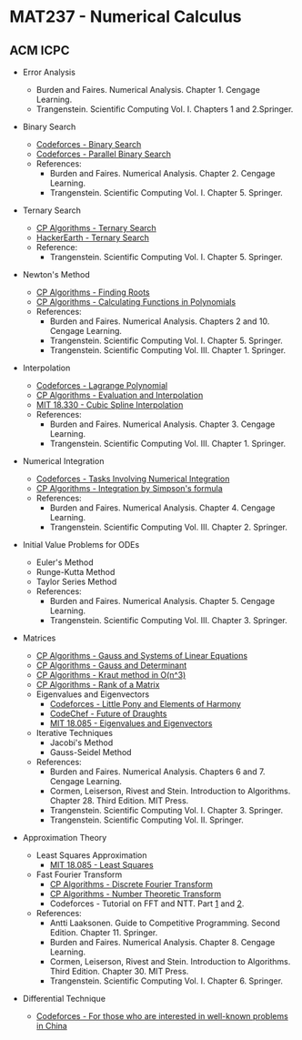 # MAT237 - Numerical Calculus

## ACM ICPC

- Error Analysis
  - Burden and Faires. Numerical Analysis. Chapter 1. Cengage Learning.
  - Trangenstein. Scientific Computing Vol. I. Chapters 1 and 2.Springer.

- Binary Search
  - [Codeforces - Binary Search](https://codeforces.com/edu/course/2/lesson/6/standings)
  - [Codeforces - Parallel Binary Search](https://codeforces.com/blog/entry/45578)
  - References:
    - Burden and Faires. Numerical Analysis. Chapter 2. Cengage Learning.
    - Trangenstein. Scientific Computing Vol. I. Chapter 5. Springer.

- Ternary Search
  - [CP Algorithms - Ternary Search](https://cp-algorithms.com/num_methods/ternary_search.html)
  - [HackerEarth - Ternary Search](https://www.hackerearth.com/practice/algorithms/searching/ternary-search/practice-problems/)
  - Reference:
    - Trangenstein. Scientific Computing Vol. I. Chapter 5. Springer.

- Newton's Method
  - [CP Algorithms - Finding Roots](https://cp-algorithms.com/num_methods/roots_newton.html)
  - [CP Algorithms - Calculating Functions in Polynomials](https://cp-algorithms.com/algebra/polynomial.html#toc-tgt-6)
  - References:
    - Burden and Faires. Numerical Analysis. Chapters 2 and 10. Cengage Learning.
    - Trangenstein. Scientific Computing Vol. I. Chapter 5. Springer.
    - Trangenstein. Scientific Computing Vol. III. Chapter 1. Springer.

- Interpolation
  - [Codeforces - Lagrange Polynomial](https://codeforces.com/blog/entry/82953)
  - [CP Algorithms - Evaluation and Interpolation](https://cp-algorithms.com/algebra/polynomial.html#toc-tgt-12)
  - [MIT 18.330 - Cubic Spline Interpolation](https://ocw.mit.edu/courses/mathematics/18-330-introduction-to-numerical-analysis-spring-2012/lecture-notes/MIT18_330S12_Chapter3.pdf)
  - References:
    - Burden and Faires. Numerical Analysis. Chapter 3. Cengage Learning.
    - Trangenstein. Scientific Computing Vol. III. Chapter 1. Springer.

- Numerical Integration
  - [Codeforces - Tasks Involving Numerical Integration](https://codeforces.com/blog/entry/8242)
  - [CP Algorithms - Integration by Simpson's formula](https://cp-algorithms.com/num_methods/simpson-integration.html)
  - References:
    - Burden and Faires. Numerical Analysis. Chapter 4. Cengage Learning.
    - Trangenstein. Scientific Computing Vol. III. Chapter 2. Springer.

- Initial Value Problems for ODEs
  - Euler's Method
  - Runge-Kutta Method
  - Taylor Series Method
  - References:
    - Burden and Faires. Numerical Analysis. Chapter 5. Cengage Learning.
    - Trangenstein. Scientific Computing Vol. III. Chapter 3. Springer.

- Matrices
  - [CP Algorithms - Gauss and Systems of Linear Equations](https://cp-algorithms.com/linear_algebra/linear-system-gauss.html)
  - [CP Algorithms - Gauss and Determinant](https://cp-algorithms.com/linear_algebra/determinant-gauss.html)
  - [CP Algorithms - Kraut method in O(n^3)](https://cp-algorithms.com/linear_algebra/determinant-kraut.html)
  - [CP Algorithms - Rank of a Matrix](https://cp-algorithms.com/linear_algebra/rank-matrix.html)
  - Eigenvalues and Eigenvectors
    - [Codeforces - Little Pony and Elements of Harmony](https://codeforces.com/problemset/problem/453/D)
    - [CodeChef - Future of Draughts](https://www.codechef.com/problems/CLOWAY)
    - [MIT 18.085 - Eigenvalues and Eigenvectors](https://math.mit.edu/classes/18.085/summer2014/)
  - Iterative Techniques
    - Jacobi's Method
    - Gauss-Seidel Method
  - References:
    - Burden and Faires. Numerical Analysis. Chapters 6 and 7. Cengage Learning.
    - Cormen, Leiserson, Rivest and Stein. Introduction to Algorithms. Chapter 28. Third Edition. MIT Press.
    - Trangenstein. Scientific Computing Vol. I. Chapter 3. Springer.
    - Trangenstein. Scientific Computing Vol. II. Springer.

- Approximation Theory
  - Least Squares Approximation
    - [MIT 18.085 - Least Squares](https://math.mit.edu/classes/18.085/summer2014/)
  - Fast Fourier Transform
    - [CP Algorithms - Discrete Fourier Transform](https://cp-algorithms.com/algebra/fft.html#toc-tgt-0)
    - [CP Algorithms - Number Theoretic Transform](https://cp-algorithms.com/algebra/fft.html#toc-tgt-6)
    - Codeforces - Tutorial on FFT and NTT. Part [1](https://codeforces.com/blog/entry/43499) and [2](https://codeforces.com/blog/entry/48798).
  - References:
    - Antti Laaksonen. Guide to Competitive Programming. Second Edition. Chapter 11. Springer.
    - Burden and Faires. Numerical Analysis. Chapter 8. Cengage Learning.
    - Cormen, Leiserson, Rivest and Stein. Introduction to Algorithms. Third Edition. Chapter 30. MIT Press.
    - Trangenstein. Scientific Computing Vol. I. Chapter 6. Springer.

- Differential Technique
  - [Codeforces - For those who are interested in well-known problems in China](https://codeforces.com/blog/entry/76447)